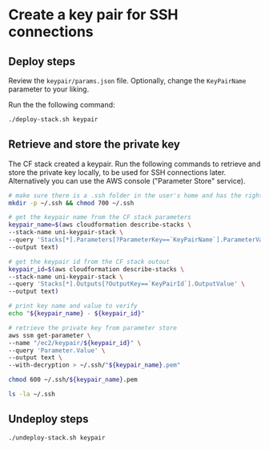 # Create a key pair for SSH connections

## Deploy steps

Review the `keypair/params.json` file. Optionally, change the `KeyPairName` parameter to your liking.

Run the the following command:

```bash
./deploy-stack.sh keypair
```

## Retrieve and store the private key

The CF stack created a keypair. Run the following commands to retrieve and store the private key locally,
to be used for SSH connections later. Alternatively you can use the AWS console ("Parameter Store" service).

```Bash
# make sure there is a .ssh folder in the user's home and has the right permissions
mkdir -p ~/.ssh && chmod 700 ~/.ssh

# get the keypair name from the CF stack parameters
keypair_name=$(aws cloudformation describe-stacks \
--stack-name uni-keypair-stack \
--query 'Stacks[*].Parameters[?ParameterKey==`KeyPairName`].ParameterValue' \
--output text)

# get the keypair id from the CF stack outout
keypair_id=$(aws cloudformation describe-stacks \
--stack-name uni-keypair-stack \
--query 'Stacks[*].Outputs[?OutputKey==`KeyPairId`].OutputValue' \
--output text)

# print key name and value to verify
echo "${keypair_name} - ${keypair_id}"

# retrieve the private key from parameter store
aws ssm get-parameter \
--name "/ec2/keypair/${keypair_id}" \
--query 'Parameter.Value' \
--output text \
--with-decryption > ~/.ssh/"${keypair_name}.pem"

chmod 600 ~/.ssh/${keypair_name}.pem

ls -la ~/.ssh
```

## Undeploy steps

```Bash
./undeploy-stack.sh keypair
```